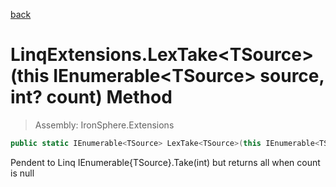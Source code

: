 ﻿

[back](/IronSphere.Extensions/types/LinqExtensions)

# LinqExtensions.LexTake&lt;TSource&gt;(this IEnumerable&lt;TSource&gt; source, int? count) Method

> Assembly: IronSphere.Extensions

```csharp
public static IEnumerable<TSource> LexTake<TSource>(this IEnumerable<TSource> source, int? count);
```

Pendent to Linq IEnumerable{TSource}.Take(int) but returns all when count is null

 